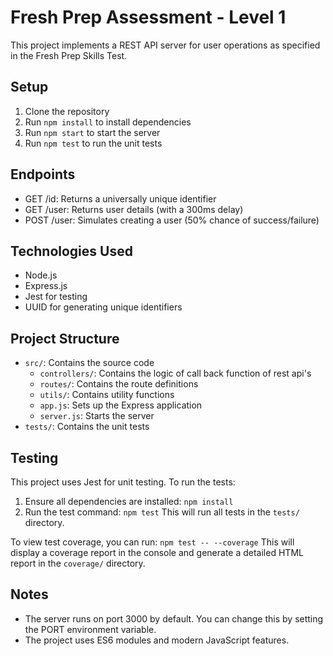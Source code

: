# Fresh Prep Assessment - Level 1

This project implements a REST API server for user operations as specified in the Fresh Prep Skills Test.

## Setup

1. Clone the repository
2. Run `npm install` to install dependencies
3. Run `npm start` to start the server
4. Run `npm test` to run the unit tests

## Endpoints

- GET /id: Returns a universally unique identifier
- GET /user: Returns user details (with a 300ms delay)
- POST /user: Simulates creating a user (50% chance of success/failure)

## Technologies Used

- Node.js
- Express.js
- Jest for testing
- UUID for generating unique identifiers

## Project Structure

- `src/`: Contains the source code
  - `controllers/`: Contains the logic of call back function of rest api's
  - `routes/`: Contains the route definitions
  - `utils/`: Contains utility functions
  - `app.js`: Sets up the Express application
  - `server.js`: Starts the server
- `tests/`: Contains the unit tests

## Testing

This project uses Jest for unit testing. To run the tests:

1. Ensure all dependencies are installed: `npm install`
2. Run the test command: `npm test`
   This will run all tests in the `tests/` directory.

To view test coverage, you can run: `npm test -- --coverage`
This will display a coverage report in the console and generate a detailed HTML report in the `coverage/` directory.

## Notes

- The server runs on port 3000 by default. You can change this by setting the PORT environment variable.
- The project uses ES6 modules and modern JavaScript features.
